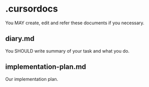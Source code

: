 # .cursordocs

You MAY create, edit and refer these documents if you necessary.

## diary.md
You SHOULD write summary of your task and what you do.

## implementation-plan.md
Our implementation plan.
